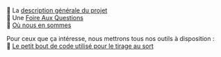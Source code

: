 <br>
<br>
<br>
<br>

📄 La [description générale du projet](generalitees.md)  
🙋 Une [Foire Aux Questions](faq.md)  
🔄 [Où nous en sommes](suivi.md)  

Pour ceux que ça intéresse, nous mettrons tous nos outils à disposition :  
🎯 [Le petit bout de code utilisé pour le tirage au sort](geotirage.ipynb)  
